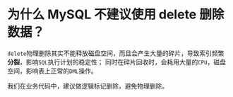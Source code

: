# 为什么 MySQL 不建议使用 delete 删除数据？

`delete`物理删除其实不能释放磁盘空间，而且会产生大量的碎片，导致索引频繁**分裂**，影响`SQL`执行计划的稳定性；
同时在碎片回收时，会耗用大量的`CPU`，磁盘空间，影响表上正常的`DML`操作。

我们在业务代码中，建议做逻辑标记删除，避免物理删除。